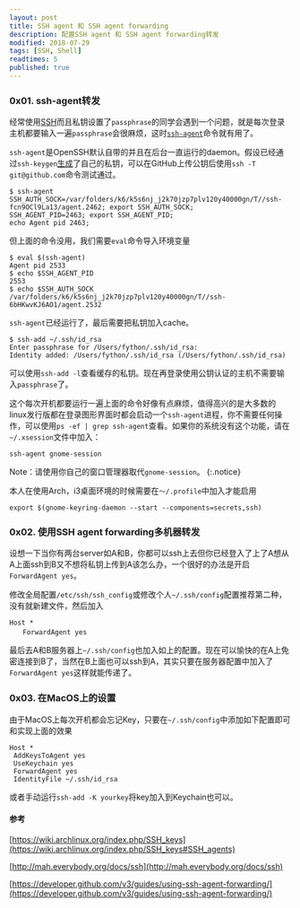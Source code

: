 ```yaml
---
layout: post
title: SSH agent 和 SSH agent forwarding
description: 配置SSH agent 和 SSH agent forwarding转发
modified: 2018-07-29
tags: [SSH, Shell]
readtimes: 5
published: true
---
```


### 0x01. ssh-agent转发

经常使用[SSH](https://en.wikipedia.org/wiki/Secure_Shell)而且私钥设置了`passphrase`的同学会遇到一个问题，就是每次登录主机都要输入一遍`passphrase`会很麻烦，这时[`ssh-agent`](https://www.freebsd.org/cgi/man.cgi?query=ssh-agent&sektion=1)命令就有用了。

`ssh-agent`是OpenSSH默认自带的并且在后台一直运行的daemon。假设已经通过`ssh-keygen`[生成](https://help.github.com/articles/connecting-to-github-with-ssh/)了自己的私钥，可以在GitHub上传公钥后使用`ssh -T git@github.com`命令测试通过。

```shell
$ ssh-agent
SSH_AUTH_SOCK=/var/folders/k6/k5s6nj_j2k70jzp7plv120y40000gn/T//ssh-fcn9OCl9La13/agent.2462; export SSH_AUTH_SOCK;
SSH_AGENT_PID=2463; export SSH_AGENT_PID;
echo Agent pid 2463;
```

但上面的命令没用，我们需要`eval`命令导入环境变量

```shell
$ eval $(ssh-agent)
Agent pid 2533
$ echo $SSH_AGENT_PID
2553
$ echo $SSH_AUTH_SOCK
/var/folders/k6/k5s6nj_j2k70jzp7plv120y40000gn/T//ssh-6bHKwvKJ6AO1/agent.2532
```

`ssh-agent`已经运行了，最后需要把私钥加入cache。

```shell
$ ssh-add ~/.ssh/id_rsa
Enter passphrase for /Users/fython/.ssh/id_rsa: 
Identity added: /Users/fython/.ssh/id_rsa (/Users/fython/.ssh/id_rsa)
```

可以使用`ssh-add -l`查看缓存的私钥。现在再登录使用公钥认证的主机不需要输入`passphrase`了。

这个每次开机都要运行一遍上面的命令好像有点麻烦，值得高兴的是大多数的linux发行版都在登录图形界面时都会启动一个`ssh-agent`进程，你不需要任何操作，可以使用`ps -ef | grep ssh-agent`查看。如果你的系统没有这个功能，请在`~/.xsession`文件中加入：

```shell
ssh-agent gnome-session
```
Note：请使用你自己的窗口管理器取代`gnome-session`。
{:.notice}

本人在使用Arch，i3桌面环境的时候需要在`～/.profile`中加入才能启用

```shell
export $(gnome-keyring-daemon --start --components=secrets,ssh)
```

### 0x02. 使用SSH agent forwarding多机器转发

设想一下当你有两台server如A和B，你都可以ssh上去但你已经登入了上了A想从A上面ssh到B又不想将私钥上传到A该怎么办，一个很好的办法是开启`ForwardAgent yes`。

修改全局配置`/etc/ssh/ssh_config`或修改个人`~/.ssh/config`配置推荐第二种，没有就新建文件，然后加入

```shell
Host *
　　ForwardAgent yes
```

最后去A和B服务器上`~/.ssh/config`也加入如上的配置。现在可以愉快的在A上免密连接到B了，当然在B上面也可以ssh到A，其实只要在服务器配置中加入了`ForwardAgent yes`这样就能传递了。

### 0x03. 在MacOS上的设置

由于MacOS上每次开机都会忘记Key，只要在`~/.ssh/config`中添加如下配置即可和实现上面的效果

```shell
Host *
 AddKeysToAgent yes
 UseKeychain yes
 ForwardAgent yes
 IdentityFile ~/.ssh/id_rsa
```

或者手动运行`ssh-add -K yourkey`将key加入到Keychain也可以。

#### 参考

[https://wiki.archlinux.org/index.php/SSH_keys](https://wiki.archlinux.org/index.php/SSH_keys#SSH_agents)

[http://mah.everybody.org/docs/ssh](http://mah.everybody.org/docs/ssh)

[https://developer.github.com/v3/guides/using-ssh-agent-forwarding/](https://developer.github.com/v3/guides/using-ssh-agent-forwarding/)
